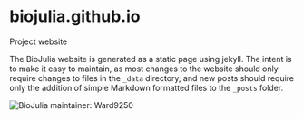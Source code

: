 # biojulia.github.io
Project website

The BioJulia website is generated as a static page using jekyll.
The intent is to make it easy to maintain, as most changes to the website should
only require changes to files in the `_data` directory, and new posts should
require only the addition of simple Markdown formatted files to the `_posts`
folder.

![BioJulia maintainer: Ward9250](https://img.shields.io/badge/BioJulia%20Maintainer-Ward9250-orange.svg)  
